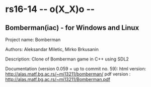 # rs16-14 -- o(X_X)o --
## Bomberman(iac) - for Windows and Linux 

Project name: Bomberman

Authors: Aleksandar Miletic, Mirko Brkusanin

Description: Clone of Bomberman game in C++ using SDL2

Documentation (version 0.059 = up to commit no. 59): 
  html version: http://alas.matf.bg.ac.rs/~mi13211/bomberman/
  pdf version : http://alas.matf.bg.ac.rs/~mi13211/Bomberman.pdf

